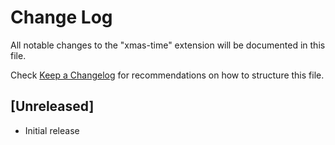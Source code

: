 # Change Log

All notable changes to the "xmas-time" extension will be documented in this file.

Check [Keep a Changelog](http://keepachangelog.com/) for recommendations on how to structure this file.

## [Unreleased]

- Initial release
